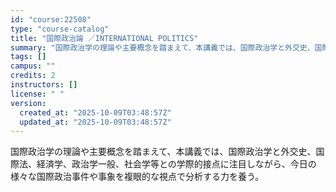 ```yaml
---
id: "course:22508"
type: "course-catalog"
title: "国際政治論 ／INTERNATIONAL POLITICS"
summary: "国際政治学の理論や主要概念を踏まえて、本講義では、国際政治学と外交史、国際法、経済学、政治学一般、社会学等との学際的接点に注目しながら、今日の様々な国際政治事件や事象を複眼的な視点で分析する力を養う。"
tags: []
campus: ""
credits: 2
instructors: []
license: " "
version:
  created_at: "2025-10-09T03:48:57Z"
  updated_at: "2025-10-09T03:48:57Z"
---
```


国際政治学の理論や主要概念を踏まえて、本講義では、国際政治学と外交史、国際法、経済学、政治学一般、社会学等との学際的接点に注目しながら、今日の様々な国際政治事件や事象を複眼的な視点で分析する力を養う。
